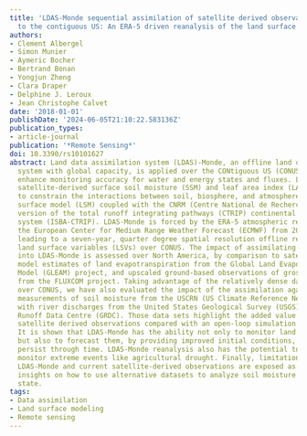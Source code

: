 ```yaml
---
title: 'LDAS-Monde sequential assimilation of satellite derived observations applied
  to the contiguous US: An ERA-5 driven reanalysis of the land surface variables'
authors:
- Clement Albergel
- Simon Munier
- Aymeric Bocher
- Bertrand Bonan
- Yongjun Zheng
- Clara Draper
- Delphine J. Leroux
- Jean Christophe Calvet
date: '2018-01-01'
publishDate: '2024-06-05T21:10:22.583136Z'
publication_types:
- article-journal
publication: '*Remote Sensing*'
doi: 10.3390/rs10101627
abstract: Land data assimilation system (LDAS)-Monde, an offline land data assimilation
  system with global capacity, is applied over the CONtiguous US (CONUS) domain to
  enhance monitoring accuracy for water and energy states and fluxes. LDAS-Monde ingests
  satellite-derived surface soil moisture (SSM) and leaf area index (LAI) estimates
  to constrain the interactions between soil, biosphere, and atmosphere (ISBA) land
  surface model (LSM) coupled with the CNRM (Centre National de Recherches Météorologiques)
  version of the total runoff integrating pathways (CTRIP) continental hydrological
  system (ISBA-CTRIP). LDAS-Monde is forced by the ERA-5 atmospheric reanalysis from
  the European Center for Medium Range Weather Forecast (ECMWF) from 2010 to 2016
  leading to a seven-year, quarter degree spatial resolution offline reanalysis of
  land surface variables (LSVs) over CONUS. The impact of assimilating LAI and SSM
  into LDAS-Monde is assessed over North America, by comparison to satellite-driven
  model estimates of land evapotranspiration from the Global Land Evaporation Amsterdam
  Model (GLEAM) project, and upscaled ground-based observations of gross primary productivity
  from the FLUXCOM project. Taking advantage of the relatively dense data networks
  over CONUS, we have also evaluated the impact of the assimilation against in situ
  measurements of soil moisture from the USCRN (US Climate Reference Network), together
  with river discharges from the United States Geological Survey (USGS) and the Global
  Runoff Data Centre (GRDC). Those data sets highlight the added value of assimilating
  satellite derived observations compared with an open-loop simulation (i.e., no assimilation).
  It is shown that LDAS-Monde has the ability not only to monitor land surface variables
  but also to forecast them, by providing improved initial conditions, which impacts
  persist through time. LDAS-Monde reanalysis also has the potential to be used to
  monitor extreme events like agricultural drought. Finally, limitations related to
  LDAS-Monde and current satellite-derived observations are exposed as well as several
  insights on how to use alternative datasets to analyze soil moisture and vegetation
  state.
tags:
- Data assimilation
- Land surface modeling
- Remote sensing
---
```

